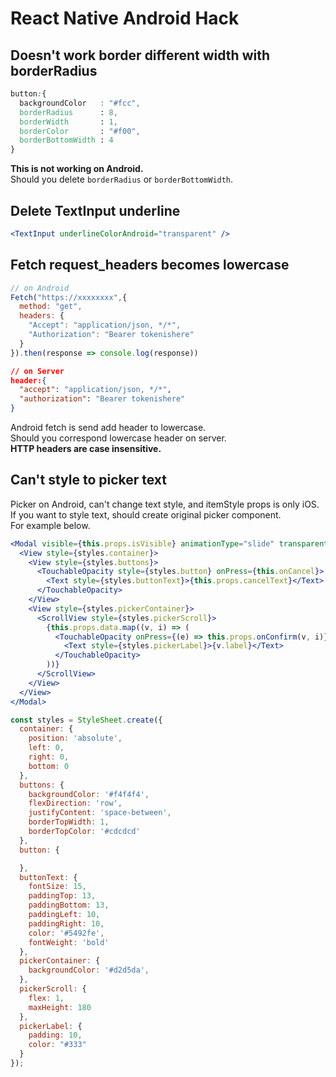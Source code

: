 # React Native Android Hack

## Doesn't work border different width with borderRadius
```css
button:{
  backgroundColor   : "#fcc",
  borderRadius      : 8,
  borderWidth       : 1,
  borderColor       : "#f00",
  borderBottomWidth : 4
}
```
**This is not working on Android.**  
Should you delete `borderRadius` or `borderBottomWidth`.

## Delete TextInput underline
```jsx
<TextInput underlineColorAndroid="transparent" />
```

## Fetch request_headers becomes lowercase
```js
// on Android
Fetch("https://xxxxxxxx",{
  method: "get",
  headers: {
    "Accept": "application/json, */*",
    "Authorization": "Bearer tokenishere"
  }
}).then(response => console.log(response))
```
```json
// on Server
header:{
  "accept": "application/json, */*",
  "authorization": "Bearer tokenishere"
}
```
Android fetch is send add header to lowercase.  
Should you correspond lowercase header on server.  
**HTTP headers are case insensitive.**

## Can't style to picker text
Picker on Android, can't change text style, and itemStyle props is only iOS.  
If you want to style text, should create original picker component.  
For example below.
```jsx
<Modal visible={this.props.isVisible} animationType="slide" transparent onRequestClose={() => { }}>
  <View style={styles.container}>
    <View style={styles.buttons}>
      <TouchableOpacity style={styles.button} onPress={this.onCancel}>
        <Text style={styles.buttonText}>{this.props.cancelText}</Text>
      </TouchableOpacity>
    </View>
    <View style={styles.pickerContainer}>
      <ScrollView style={styles.pickerScroll}>
        {this.props.data.map((v, i) => (
          <TouchableOpacity onPress={(e) => this.props.onConfirm(v, i)} key={i}>
            <Text style={styles.pickerLabel}>{v.label}</Text>
          </TouchableOpacity>
        ))}
      </ScrollView>
    </View>
  </View>
</Modal>

const styles = StyleSheet.create({
  container: {
    position: 'absolute',
    left: 0,
    right: 0,
    bottom: 0
  },
  buttons: {
    backgroundColor: '#f4f4f4',
    flexDirection: 'row',
    justifyContent: 'space-between',
    borderTopWidth: 1,
    borderTopColor: '#cdcdcd'
  },
  button: {

  },
  buttonText: {
    fontSize: 15,
    paddingTop: 13,
    paddingBottom: 13,
    paddingLeft: 10,
    paddingRight: 10,
    color: '#5492fe',
    fontWeight: 'bold'
  },
  pickerContainer: {
    backgroundColor: '#d2d5da',
  },
  pickerScroll: {
    flex: 1,
    maxHeight: 180
  },
  pickerLabel: {
    padding: 10,
    color: "#333"
  }
});
```
